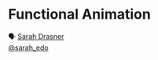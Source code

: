 # Functional Animation

🗣 [Sarah Drasner](http://sarahdrasnerdesign.com/)  
[@sarah_edo](https://twitter.com/sarah_edo)
